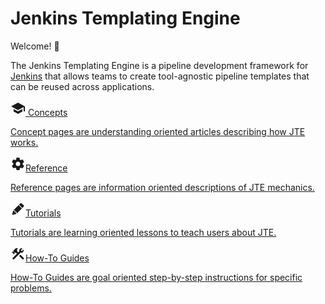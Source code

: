 # Jenkins Templating Engine

Welcome! :wave:

The Jenkins Templating Engine is a pipeline development framework for [Jenkins](https://jenkins.io) that allows teams to create tool-agnostic pipeline templates that can be reused across applications.

<div class="cards">
  <a href="./concepts/framework-overview/overview/">
    <div class="card">
      <div class="card__content">
        <div class="card__title"><svg style="width:24px;height:24px" viewBox="0 0 24 24"><path fill="currentColor" d="M12,3L1,9L12,15L21,10.09V17H23V9M5,13.18V17.18L12,21L19,17.18V13.18L12,17L5,13.18Z" /></svg> Concepts</div>
        <p class="card__text">Concept pages are understanding oriented articles describing how JTE works.</p>
      </div>
    </div>
  </a>
  <a href="./reference/overview/">
    <div class="card">
      <div class="card__content">
        <div class="card__title"><svg style="width:24px;height:24px" viewBox="0 0 24 24"><path fill="currentColor" d="M12,15.5A3.5,3.5 0 0,1 8.5,12A3.5,3.5 0 0,1 12,8.5A3.5,3.5 0 0,1 15.5,12A3.5,3.5 0 0,1 12,15.5M19.43,12.97C19.47,12.65 19.5,12.33 19.5,12C19.5,11.67 19.47,11.34 19.43,11L21.54,9.37C21.73,9.22 21.78,8.95 21.66,8.73L19.66,5.27C19.54,5.05 19.27,4.96 19.05,5.05L16.56,6.05C16.04,5.66 15.5,5.32 14.87,5.07L14.5,2.42C14.46,2.18 14.25,2 14,2H10C9.75,2 9.54,2.18 9.5,2.42L9.13,5.07C8.5,5.32 7.96,5.66 7.44,6.05L4.95,5.05C4.73,4.96 4.46,5.05 4.34,5.27L2.34,8.73C2.21,8.95 2.27,9.22 2.46,9.37L4.57,11C4.53,11.34 4.5,11.67 4.5,12C4.5,12.33 4.53,12.65 4.57,12.97L2.46,14.63C2.27,14.78 2.21,15.05 2.34,15.27L4.34,18.73C4.46,18.95 4.73,19.03 4.95,18.95L7.44,17.94C7.96,18.34 8.5,18.68 9.13,18.93L9.5,21.58C9.54,21.82 9.75,22 10,22H14C14.25,22 14.46,21.82 14.5,21.58L14.87,18.93C15.5,18.67 16.04,18.34 16.56,17.94L19.05,18.95C19.27,19.03 19.54,18.95 19.66,18.73L21.66,15.27C21.78,15.05 21.73,14.78 21.54,14.63L19.43,12.97Z" /></svg>Reference</div>
        <p class="card__text">Reference pages are information oriented descriptions of JTE mechanics.</p>
      </div>
    </div>
  </a>
  <a href="./tutorials/overview/">
    <div class="card">
      <div class="card__content">
        <div class="card__title"><svg style="width:24px;height:24px" viewBox="0 0 24 24"><path fill="currentColor" d="M16.84,2.73C16.45,2.73 16.07,2.88 15.77,3.17L13.65,5.29L18.95,10.6L21.07,8.5C21.67,7.89 21.67,6.94 21.07,6.36L17.9,3.17C17.6,2.88 17.22,2.73 16.84,2.73M12.94,6L4.84,14.11L7.4,14.39L7.58,16.68L9.86,16.85L10.15,19.41L18.25,11.3M4.25,15.04L2.5,21.73L9.2,19.94L8.96,17.78L6.65,17.61L6.47,15.29" /></svg>Tutorials</div>
        <p class="card__text">Tutorials are learning oriented lessons to teach users about JTE.</p>
      </div>
    </div>
  </a>
  <a href="./how-to/overview/">
    <div class="card">
      <div class="card__content">
        <div class="card__title"><svg style="width:24px;height:24px" viewBox="0 0 24 24"><path fill="currentColor" d="M13.78 15.3L19.78 21.3L21.89 19.14L15.89 13.14L13.78 15.3M17.5 10.1C17.11 10.1 16.69 10.05 16.36 9.91L4.97 21.25L2.86 19.14L10.27 11.74L8.5 9.96L7.78 10.66L6.33 9.25V12.11L5.63 12.81L2.11 9.25L2.81 8.55H5.62L4.22 7.14L7.78 3.58C8.95 2.41 10.83 2.41 12 3.58L9.89 5.74L11.3 7.14L10.59 7.85L12.38 9.63L14.2 7.75C14.06 7.42 14 7 14 6.63C14 4.66 15.56 3.11 17.5 3.11C18.09 3.11 18.61 3.25 19.08 3.53L16.41 6.2L17.91 7.7L20.58 5.03C20.86 5.5 21 6 21 6.63C21 8.55 19.45 10.1 17.5 10.1Z" /></svg>How-To Guides</div>
        <p class="card__text">How-To Guides are goal oriented step-by-step instructions for specific problems.</p>
      </div>
    </div>
  </a>
</div>
